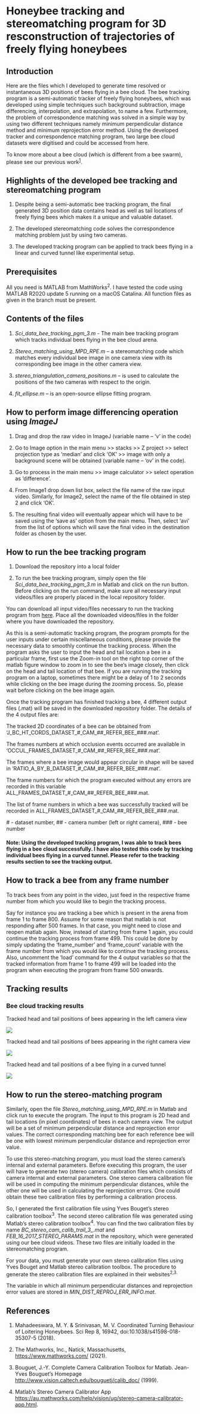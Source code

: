 # Honeybee tracking and stereomatching program for 3D resconstruction of trajectories of freely flying honeybees

## Introduction

Here are the files which I developed to generate time resolved or instantaneous 3D positions of bees flying in a bee cloud. The bee tracking program is a semi-automatic tracker of freely flying honeybees, which was developed using simple techniques such background subtraction, image differencing, interpolation, and extrapolation, to name a few. Furthermore, the problem of correspondence matching was solved in a simple way by using two different techniques namely minimum perpendicular distance method and minimum reprojection error method. Using the developed tracker and correspondence matching program, two large bee cloud datasets were digitised and could be accessed from here.

To know more about a bee cloud (which is different from a bee swarm), please see our previous work<sup>[1](https://www.nature.com/articles/s41598-018-35307-5)</sup>.  


## Highlights of the developed bee tracking and stereomatching program

1.	Despite being a semi-automatic bee tracking program, the final generated 3D position data contains head as well as tail locations of freely flying bees which makes it a unique and valuable dataset.

2.	The developed stereomatching code solves the correspondence matching problem just by using two cameras. 

3. The developed tracking program can be applied to track bees flying in a linear and curved tunnel like experimental setup.


## Prerequisites

All you need is MATLAB from MathWorks<sup>2</sup>. I have tested the code using MATLAB R2020 update 5 running on a macOS Catalina. All function files as given in the branch must be present.

## Contents of the files

1)	*Sci_data_bee_tracking_pgm_3.m* - The main bee tracking program which tracks individual bees flying in the bee cloud arena.

2)	*Stereo_matching_using_MPD_RPE.m* – a stereomatching code which matches every individual bee image in one camera view with its corresponding bee image in the other camera view. 

3)	*stereo_triangulation_camera_positions.m* – is used to calculate the positions of the two cameras with respect to the origin.

4)	*fit_ellipse.m* – is an open-source ellipse fitting program.


## How to perform image differencing operation using *ImageJ*

1.	Drag and drop the raw video in ImageJ (variable name – ‘v’ in the code)

2.	Go to Image option in the main menu >> stacks >> Z project >> select projection type as ‘median’ and click ‘OK’ >> image with only a background scene will be obtained (variable name – ‘ov’ in the code).

3.	Go to process in the main menu >> image calculator >> select operation as ‘difference’.

4.	From Image1 drop down list box, select the file name of the raw input video. Similarly, for Image2, select the name of the file obtained in step 2 and click ‘OK’.

5.	The resulting final video will eventually appear which will have to be saved using the ‘save as’ option from the main menu. Then, select ‘avi’ from the list of options which will save the final video in the destination folder as chosen by the user. 


## How to run the bee tracking program

1. Download the repository into a local folder

2. To run the bee tracking program, simply open the file *Sci_data_bee_tracking_pgm_3.m* in Matlab and click on the run button. Before clicking on the run command, make sure all necessary input videos/files are properly placed in the local repository folder. 

You can download all input video/files necessary to run the tracking program from [here](https://figshare.com/articles/media/Multi-Object_Tracking_in_Heterogeneous_environments_MOTHe_for_animal_video_recordings/11980356/3). Place all the downloaded videos/files in the folder where you have downloaded the repository.  

As this is a semi-automatic tracking program, the program prompts for the user inputs under certain miscellaneous conditions, please provide the necessary data to smoothly continue the tracking process. When the program asks the user to input the head and tail location a bee in a particular frame, first use the Zoom-in tool on the right top corner of the matlab figure window to zoom in to see the bee’s image closely, then click on the head and tail location of that bee. If you are running the tracking program on a laptop, sometimes there might be a delay of 1 to 2 seconds while clicking on the bee image during the zooming process. So, please wait before clicking on the bee image again. 

Once the tracking program has finished tracking a bee, 4 different output files (.mat) will be saved in the downloaded repository folder. The details of the 4 output files are:

The tracked 2D coordinates of a bee can be obtained from ‘J\_BC\_HT\_CORDS\_DATASET\_#\_CAM\_##\_REFER\_BEE\_###.mat’.

The frames numbers at which occlusion events occurred are available in ‘OCCUL\_FRAMES\_DATASET\_#\_CAM\_##\_REFER\_BEE\_###.mat’.

The frames where a bee image would appear circular in shape will be saved in ‘RATIO\_A\_BY\_B\_DATASET\_#\_CAM\_##\_REFER\_BEE\_###.mat’. 

The frame numbers for which the program executed without any errors are recorded in this variable ALL\_FRAMES\_DATASET\_#\_CAM\_##\_REFER\_BEE\_###.mat.

The list of frame numbers in which a bee was successfully tracked will be recorded in ALL\_FRAMES\_DATASET\_#\_CAM\_##\_REFER\_BEE\_###.mat.

\# - dataset number, \## - camera number (left or right camera), \### - bee number

#### Note: Using the developed tracking program, I was able to track bees flying in a bee cloud successfully. I have also tested this code by tracking individual bees flying in a curved tunnel. Please refer to the tracking results section to see the tracking output.

## How to track a bee from any frame number

To track bees from any point in the video, just feed in the respective frame number from which you would like to begin the tracking process. 

Say for instance you are tracking a bee which is present in the arena from frame 1 to frame 800. Assume for some reason that matlab is not responding after 500 frames. In that case, you might need to close and reopen matlab again. Now, instead of starting from frame 1 again, you could continue the tracking process from frame 499. This could be done by simply updating the ‘frame_number’ and ‘frame_count’ variable with the frame number from which you would like to continue the tracking process. Also, uncomment the ‘load’ command for the 4 output variables so that the tracked information from frame 1 to frame 499 will be loaded into the program when executing the program from frame 500 onwards.


## Tracking results

### Bee cloud tracking results

Tracked head and tail positions of bees appearing in the left camera view

![](GIPHY_CAM_1_1.gif)

Tracked head and tail positions of bees appearing in the right camera view 

![](GIPHY_CAM_2_2.gif)

Tracked head and tail positions of a bee flying in a curved tunnel

![](GIPHY_CAM_5_5.gif)

## How to run the stereo-matching program 

Similarly, open the file *Stereo_matching_using_MPD_RPE.m* in Matlab and click run to execute the program. The input to this program is 2D head and tail locations (in pixel coordinates) of bees in each camera view. The output will be a set of minimum perpendicular distance and reprojection error values. The correct corresponding matching bee for each reference bee will be one with lowest minimum perpendicular distance and reprojection error value.

To use this stereo-matching program, you must load the stereo camera’s internal and external parameters. Before executing this program, the user will have to generate two (stereo camera) calibration files which consists of camera internal and external parameters. One stereo camera calibration file will be used in computing the minimum perpendicular distances, while the other one will be used in calculating the reprojection errors. One could obtain these two calibration files by performing a calibration process.

So, I generated the first calibration file using Yves Bouget’s stereo calibration toolbox<sup>3</sup>. The second stereo calibration file was generated using Matlab’s stereo calibration toolbox<sup>4</sup>. You can find the two calibration files by name *BC_stereo_cam_calib_trail_3_.mat* and *FEB_16_2017_STEREO_PARAMS.mat* in the repository, which were generated using our bee cloud videos. These two files are initially loaded in the stereomatching program. 

For your data, you must generate your own stereo calibration files using Yves Bouget and Matlab stereo calibration toolbox. The procedure to generate the stereo calibration files are explained in their websites<sup>2,3.

The variable in which all minimum perpendicular distances and reprojection error values are stored in *MIN_DIST_REPROJ_ERR_INFO.mat*.

## References

1. Mahadeeswara, M. Y. & Srinivasan, M. V. Coordinated Turning Behaviour of Loitering Honeybees. Sci Rep 8, 16942, doi:10.1038/s41598-018-35307-5 (2018).
  
2. The Mathworks, Inc., Natick, Massachusetts, <https://www.mathworks.com/> (2021).

3. Bouguet, J.-Y. Complete Camera Calibration Toolbox for Matlab. Jean-Yves Bouguet’s Homepage <http://www.vision.caltech.edu/bouguetj/calib_doc/> (1999).

4. Matlab’s Stereo Camera Calibrator App <https://au.mathworks.com/help/vision/ug/stereo-camera-calibrator-app.html>.




